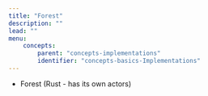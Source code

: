 ```yaml
---
title: "Forest"
description: ""
lead: ""
menu:
    concepts:
        parent: "concepts-implementations"
        identifier: "concepts-basics-Implementations"
---
```


- Forest (Rust - has its own actors)
